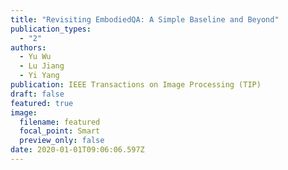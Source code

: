 ```yaml
---
title: "Revisiting EmbodiedQA: A Simple Baseline and Beyond"
publication_types:
  - "2"
authors:
  - Yu Wu
  - Lu Jiang
  - Yi Yang
publication: IEEE Transactions on Image Processing (TIP)
draft: false
featured: true
image:
  filename: featured
  focal_point: Smart
  preview_only: false
date: 2020-01-01T09:06:06.597Z
---
```

